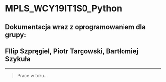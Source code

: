 # MPLS_WCY19IT1S0_Python

## Dokumentacja wraz z oprogramowaniem dla grupy: 

## **FIlip Szpręgiel**, **Piotr Targowski**, **Bartłomiej Szykuła**

---

> Prace w toku...
